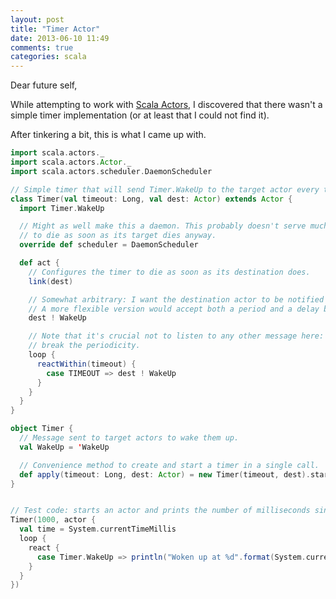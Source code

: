 ```yaml
---
layout: post
title: "Timer Actor"
date: 2013-06-10 11:49
comments: true
categories: scala
---
```

Dear future self,

While attempting to work with [Scala Actors](http://www.scala-lang.org/api/current/index.html#scala.actors.Actor), I
discovered that there wasn't a simple timer implementation (or at least that I could not find it).

After tinkering a bit, this is what I came up with.
<!-- more -->

```scala
import scala.actors._
import scala.actors.Actor._
import scala.actors.scheduler.DaemonScheduler

// Simple timer that will send Timer.WakeUp to the target actor every timeout milliseconds.
class Timer(val timeout: Long, val dest: Actor) extends Actor {
  import Timer.WakeUp

  // Might as well make this a daemon. This probably doesn't serve much of a purpose: this implementation is configured
  // to die as soon as its target dies anyway.
  override def scheduler = DaemonScheduler

  def act {
    // Configures the timer to die as soon as its destination does.
    link(dest)

    // Somewhat arbitrary: I want the destination actor to be notified as soon as the timer is scheduled.
    // A more flexible version would accept both a period and a delay before starting.
    dest ! WakeUp

    // Note that it's crucial not to listen to any other message here: each handled message will reset the timer and
    // break the periodicity.
    loop {
      reactWithin(timeout) {
        case TIMEOUT => dest ! WakeUp
      }
    }
  }
}

object Timer {
  // Message sent to target actors to wake them up.
  val WakeUp = 'WakeUp

  // Convenience method to create and start a timer in a single call.
  def apply(timeout: Long, dest: Actor) = new Timer(timeout, dest).start
}


// Test code: starts an actor and prints the number of milliseconds since it's been started every time it's woken up.
Timer(1000, actor {
  val time = System.currentTimeMillis
  loop {
    react {
      case Timer.WakeUp => println("Woken up at %d".format(System.currentTimeMillis - time))
    }
  }
})
```
